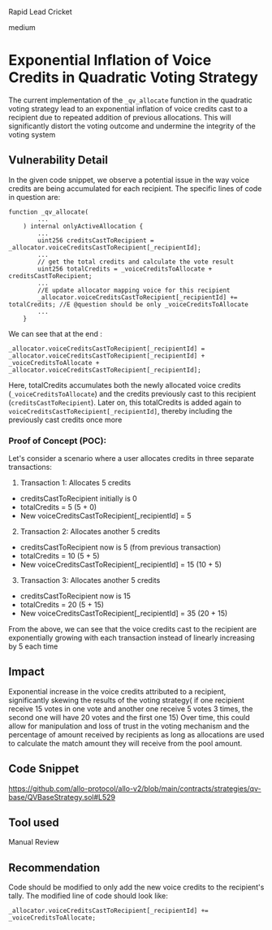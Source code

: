 Rapid Lead Cricket

medium

# Exponential Inflation of Voice Credits in Quadratic Voting Strategy
The current implementation of the `_qv_allocate` function in the quadratic voting strategy lead to an exponential inflation of voice credits cast to a recipient due to repeated addition of previous allocations. This will significantly distort the voting outcome and undermine the integrity of the voting system

## Vulnerability Detail
In the given code snippet, we observe a potential issue in the way voice credits are being accumulated for each recipient. The specific lines of code in question are:
```solidity
function _qv_allocate(
        ...
    ) internal onlyActiveAllocation {
        ...
        uint256 creditsCastToRecipient = _allocator.voiceCreditsCastToRecipient[_recipientId];
        ...
        // get the total credits and calculate the vote result
        uint256 totalCredits = _voiceCreditsToAllocate + creditsCastToRecipient;
        ...
        //E update allocator mapping voice for this recipient
        _allocator.voiceCreditsCastToRecipient[_recipientId] += totalCredits; //E @question should be only _voiceCreditsToAllocate
        ...
    }
```
We can see that at the end : 
```solidity
_allocator.voiceCreditsCastToRecipient[_recipientId] = _allocator.voiceCreditsCastToRecipient[_recipientId] + _voiceCreditsToAllocate +  _allocator.voiceCreditsCastToRecipient[_recipientId];
```

Here, totalCredits accumulates both the newly allocated voice credits (`_voiceCreditsToAllocate`) and the credits previously cast to this recipient (`creditsCastToRecipient`). Later on, this totalCredits is added again to `voiceCreditsCastToRecipient[_recipientId]`, thereby including the previously cast credits once more

### Proof of Concept (POC):
Let's consider a scenario where a user allocates credits in three separate transactions:

1. Transaction 1: Allocates 5 credits
- creditsCastToRecipient initially is 0
- totalCredits = 5 (5 + 0)
- New voiceCreditsCastToRecipient[_recipientId] = 5

2. Transaction 2: Allocates another 5 credits
- creditsCastToRecipient now is 5 (from previous transaction)
- totalCredits = 10 (5 + 5)
- New voiceCreditsCastToRecipient[_recipientId] = 15 (10 + 5)

3. Transaction 3: Allocates another 5 credits
- creditsCastToRecipient now is 15
- totalCredits = 20 (5 + 15)
- New voiceCreditsCastToRecipient[_recipientId] = 35 (20 + 15)

From the above, we can see that the voice credits cast to the recipient are exponentially growing with each transaction instead of linearly increasing by 5 each time

## Impact
Exponential increase in the voice credits attributed to a recipient, significantly skewing the results of the voting strategy( if one recipient receive 15 votes in one vote and another one receive 5 votes 3 times, the second one will have 20 votes and the first one 15)
Over time, this could allow for manipulation and loss of trust in the voting mechanism and the percentage of amount received by recipients as long as allocations are used to calculate the match amount they will receive from the pool amount.

## Code Snippet

https://github.com/allo-protocol/allo-v2/blob/main/contracts/strategies/qv-base/QVBaseStrategy.sol#L529

## Tool used

Manual Review

## Recommendation
Code should be modified to only add the new voice credits to the recipient's tally. The modified line of code should look like:
```solidity
_allocator.voiceCreditsCastToRecipient[_recipientId] += _voiceCreditsToAllocate;
```
